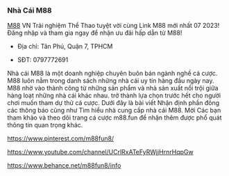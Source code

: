 ### Nhà Cái M88

[M88](https://m88.fun/) VN Trải nghiệm Thể Thao tuyệt vời cùng Link M88 mới nhất 07 2023! Đăng nhập và tham gia ngay để nhận ưu đãi hấp dẫn từ M88!

- Địa chỉ: Tân Phú, Quận 7, TPHCM

- SĐT: 0797772691

Nhà cái M88 là một doanh nghiệp chuyên buôn bán ngành nghề cá cược. M88 luôn nằm trong danh sách những nhà cái uy tín hàng đầu ngày nay. M88 nhờ vào thành công từ những sản phẩm và nhà sản xuất nổi trội giữa hàng loạt những nhà cái khác nhau. trở thành lựa chọn trước hết cho người chơi muốn tham dự thử cá cược. Dưới đây là bài viết Nhận định phần đông các thông báo cũng như Tìm hiểu nhà cung cấp nhà cái M88. Mời Các bạn tham khảo và theo dõi trang cá cược m88.fun để nhận thêm được phổ quát thông tin quan trọng khác.

https://www.pinterest.com/m88fun8/

https://www.youtube.com/channel/UCrlRxATeFyRWjjHrnrHqpGw

https://www.behance.net/m88fun8/info
